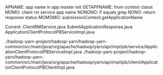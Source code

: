 APNAME: app name in app master init
GETAPPNAME: from context classt 
MOMO: client rm service app name
NONONO: if equals grep
NONO: return response status
MOMOMO: submissionContext.getApplicationName


Current: ClientRMService.java
SubmitApplicationResponse.java
ApplicationClientProtocolPBServiceImpl.java



./hadoop-yarn-project/hadoop-yarn/hadoop-yarn-common/src/main/java/org/apache/hadoop/yarn/api/impl/pb/service/ApplicationClientProtocolPBServiceImpl.java
./hadoop-yarn-project/hadoop-yarn/hadoop-yarn-common/src/main/java/org/apache/hadoop/yarn/api/impl/pb/client/ApplicationClientProtocolPBClientImpl.java


